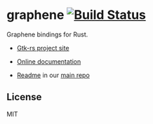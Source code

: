# graphene [![Build Status](https://travis-ci.org/gtk-rs/graphene.png?branch=master)](https://travis-ci.org/gtk-rs/graphene)

Graphene bindings for Rust.

- [Gtk-rs project site](http://gtk-rs.org/)

- [Online documentation](http://gtk-rs.org/docs/)

- [Readme](https://github.com/gtk-rs/gtk/blob/master/README.md) in our
  [main repo](https://github.com/gtk-rs/gtk)

## License

MIT
